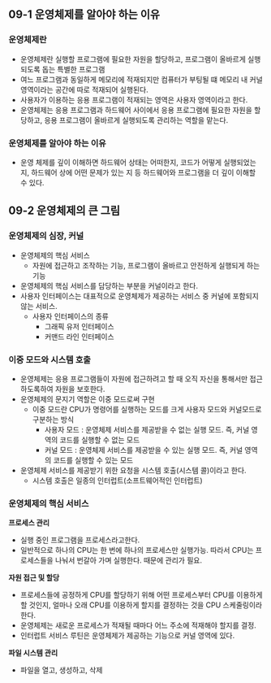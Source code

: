 ## 09-1 운영체제를 알아야 하는 이유
### 운영체제란
- 운영체제란 실행할 프로그램에 필요한 자원을 할당하고, 프로그램이 올바르게 실행되도록 돕는 특별한 프로그램
- 여느 프로그램과 동일하게 메모리에 적재되지만 컴퓨터가 부팅될 떄 메모리 내 커널 영역이라는 공간에 따로 적재되어 실행된다.
- 사용자가 이용하는 응용 프로그램이 적재되는 영역은 사용자 영역이라고 한다.
- 운영체제는 응용 프로그램과 하드웨어 사이에서 응용 프로그램에 필요한 자원을 할당하고, 응용 프로그램이 올바르게 실행되도록 관리하는 역할을 맡는다.

### 운영체제를 알아야 하는 이유
- 운영 체제를 깊이 이해하면 하드웨어 상태는 어떠한지, 코드가 어떻게 실행되었는지, 하드웨어 상에 어떤 문제가 있는 지 등 하드웨어와 프로그램을 더 깊이 이해할 수 있다.

## 09-2 운영체제의 큰 그림
### 운영체제의 심장, 커널
- 운영체제의 핵심 서비스
	- 자원에 접근하고 조작하는 기능, 프로그램이 올바르고 안전하게 실행되게 하는 기능
- 운영체제의 핵심 서비스를 담당하는 부분을 커널이라고 한다.
- 사용자 인터페이스는 대표적으로 운영체제가 제공하는 서비스 중 커널에 포함되지 않는 서비스.
	- 사용자 인터페이스의 종류
		- 그래픽 유저 인터페이스
		- 커맨드 라인 인터페이스

### 이중 모드와 시스템 호출
- 운영체제는 응용 프로그램들이 자원에 접근하려고 할 때 오직 자신을 통해서만 접근하도록하여 자원을 보호한다.
- 운영체제의 문지기 역할은 이중 모드로써 구현
	- 이중 모드란 CPU가 명령어를 실행하는 모드를 크게 사용자 모드와 커널모드로 구분하는 방식
		- 사용자 모드 : 운영체제 서비스를 제공받을 수 없는 실행 모드. 즉, 커널 영역의 코드를 실행할 수 없는 모드
		- 커널 모드 : 운영체제 서비스를 제공받을 수 있는 실행 모드. 즉, 커널 영역의 코드를 실행할 수 있는 모드
- 운영체제 서비스를 제공받기 위한 요청을 시스템 호출(시스템 콜)이라고 한다.
	- 시스템 호출은 일종의 인터럽트(소프트웨어적인 인터럽트)

### 운영체제의 핵심 서비스
**프로세스 관리**
- 실행 중인 프로그램을 프로세스라고한다.
- 일반적으로 하나의 CPU는 한 번에 하나의 프로세스만 실행가능. 따라서 CPU는 프로세스들을 나눠서 번갈아 가며 실행한다. 때문에 관리가 필요.

**자원 접근 및 할당**
- 프로세스들에 공정하게 CPU를 할당하기 위해 어떤 프로세스부터 CPU를 이용하게 할 것인지, 얼마나 오래 CPU를 이용하게 할지를 결정하는 것을 CPU 스케줄링이라 한다.
- 운영체제는 새로운 프로세스가 적재될 때마다 어느 주소에 적재해야 할지를 결정.
- 인터럽트 서비스 루틴은 운영체제가 제공하는 기능으로 커널 영역에 있다.

**파일 시스템 관리**
- 파일을 열고, 생성하고, 삭제
